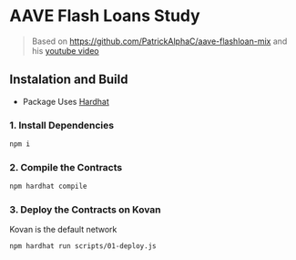 # AAVE Flash Loans Study

> Based on https://github.com/PatrickAlphaC/aave-flashloan-mix and his [youtube video][youtube]

## Instalation and Build

-   Package Uses [Hardhat][hardhat]

### 1. Install Dependencies

```sh
npm i
```

### 2. Compile the Contracts

```sh
npm hardhat compile
```

### 3. Deploy the Contracts on Kovan

Kovan is the default network

```sh
npm hardhat run scripts/01-deploy.js
```

[youtube]: https://www.youtube.com/watch?v=Aw7yvGFtOvI
[hardhat]: https://hardhat.org/
